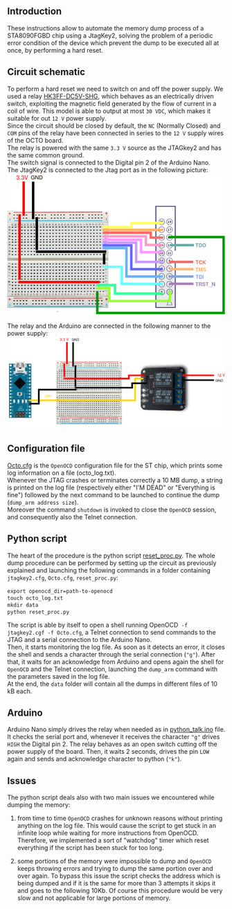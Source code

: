 ## Introduction
These instructions allow to automate the memory dump process of a STA8090FGBD chip using a JtagKey2, solving the problem of a periodic error condition of the device which prevent the dump to be executed all at once, by performing a hard reset.

## Circuit schematic

To perform a hard reset we need to switch on and off the power supply. We used a relay [HK3FF-DC5V-SHG](https://datasheet.lcsc.com/szlcsc/HK3FF-DC5V-SHG_C27840.pdf), which behaves as an electrically driven switch, exploiting the magnetic field generated by the flow of current in a coil of wire.  This model is able to output at most `30 VDC`, which makes it suitable for out `12 V` power supply.  
Since the circuit should be closed by default, the `NC` (Normally Closed) and `COM` pins of the relay have been connected in series to the `12 V` supply wires of the OCTO board.  
The relay is powered with the same `3.3 V` source as the JTAGkey2 and has the same common ground.  
The switch signal is connected to the Digital pin 2 of the Arduino Nano.  
The JtagKey2 is connected to the Jtag port as in the following picture:
![jtag_conn](jtagkey_connection.png)  

The relay and the Arduino are connected in the following manner to the power supply:
![relay](relay_connection.png)  


## Configuration file
[Octo.cfg](../jtag/script/Octo.cfg) is the `OpenOCD` configuration file for the ST chip, which prints some log information on a file (octo_log.txt).   
Whenever the JTAG crashes or terminates correctly a 10 MB dump, a string is printed on the log file (respectively either "I'M DEAD" or "Everything is fine") followed by the next command to be launched to continue the dump (`dump_arm address size`).  
Moreover the command `shutdown` is invoked to close the `OpenOCD` session, and consequently also the Telnet connection.

## Python script
The heart of the procedure is the python script [reset_proc.py](../jtag/script/reset_proc.py). The whole dump procedure can be performed by setting up the circuit as previously explained and launching the following commands in a folder containing `jtagkey2.cfg`, `Octo.cfg`, `reset_proc.py`:
```
export openocd_dir=path-to-openocd
touch octo_log.txt
mkdir data
python reset_proc.py
```
The script is able by itself to open a shell running OpenOCD` -f jtagkey2.cgf -f Octo.cfg`, a Telnet connection to send commands to the JTAG and a serial connection to the Arduino Nano.  
Then, it starts monitoring the log file. As soon as it detects an error, it closes the shell and sends a character through the serial connection (`"g"`).
After that, it waits for an acknowledge from Arduino and opens again the shell for `OpenOCD` and the Telnet connection, launching the `dump_arm` command with the parameters saved in the log file.  
At the end, the `data` folder will contain all the dumps in different files of 10 kB each.  


## Arduino
Arduino Nano simply drives the relay when needed as in [python_talk.ino](../jtag/script/python_talk.ino) file.  
It checks the serial port and, whenever it receives the character `"g"` drives `HIGH` the Digital pin 2. The relay behaves as an open switch cutting off the power supply of the board. Then, it waits 2 seconds, drives the pin `LOW` again and sends and acknowledge character to python (`"k"`).

## Issues
The python script deals also with two main issues we encountered while dumping the memory:
1. from time to time `OpenOCD` crashes for unknown reasons without printing anything on the log file. This would cause the script to get stuck in an infinite loop while waiting for more instructions from OpenOCD. Therefore, we implemented a sort of "watchdog" timer which reset everything if the script has been stuck for too long.

2. some portions of the memory were impossible to dump and `OpenOCD` keeps throwing errors and trying to dump the same portion over and over again. To bypass this issue the script checks the address which is being dumped and if it is the same for more than 3 attempts it skips it and goes to the following 10Kb. Of course this procedure would be very slow and not applicable for large portions of memory.
